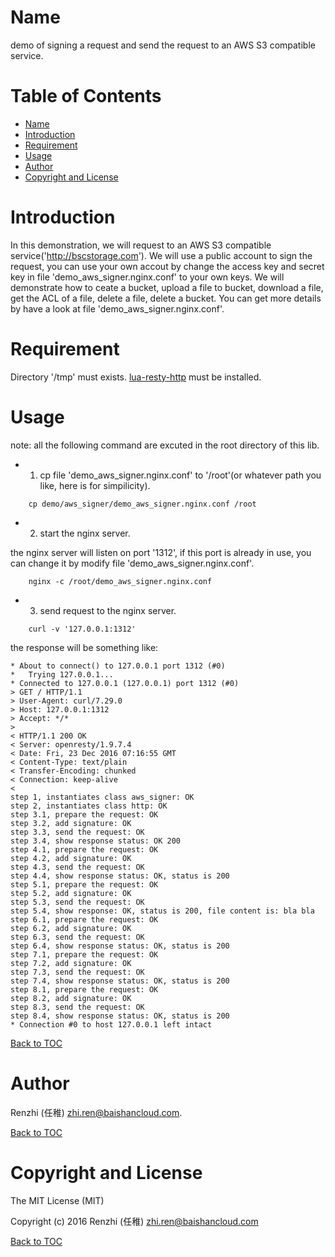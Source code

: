 Name
====

demo of signing a request and send the request to an AWS S3 compatible service.

Table of Contents
=================

* [Name](#name)
* [Introduction](#introduction)
* [Requirement](#requirement)
* [Usage](#usage)
* [Author](#author)
* [Copyright and License](#copyright-and-license)

Introduction
============

In this demonstration, we will request to an AWS S3 compatible service('http://bscstorage.com').
We will use a public account to sign the request, you can use your own accout by change the access
key and secret key in file 'demo_aws_signer.nginx.conf' to your own keys. We will demonstrate how to
ceate a bucket, upload a file to bucket, download a file, get the ACL of a file, delete a file,
delete a bucket. You can get more details by have a look at file 'demo_aws_signer.nginx.conf'.

Requirement
===========

Directory '/tmp' must exists.
[lua-resty-http](https://github.com/pintsized/lua-resty-http) must be installed.

Usage
=====

note: all the following command are excuted in the root directory of this lib.

* 1. cp file 'demo_aws_signer.nginx.conf' to '/root'(or whatever path you like, here is for simpilicity).

```shell
    cp demo/aws_signer/demo_aws_signer.nginx.conf /root
```

* 2. start the nginx server.

the nginx server will listen on port '1312', if this port is already in use, you can change it by modify
file 'demo_aws_signer.nginx.conf'.

```shell
    nginx -c /root/demo_aws_signer.nginx.conf
```

* 3. send request to the nginx server.

```shell
    curl -v '127.0.0.1:1312'
```

the response will be something like:

```shell
* About to connect() to 127.0.0.1 port 1312 (#0)
*   Trying 127.0.0.1...
* Connected to 127.0.0.1 (127.0.0.1) port 1312 (#0)
> GET / HTTP/1.1
> User-Agent: curl/7.29.0
> Host: 127.0.0.1:1312
> Accept: */*
>
< HTTP/1.1 200 OK
< Server: openresty/1.9.7.4
< Date: Fri, 23 Dec 2016 07:16:55 GMT
< Content-Type: text/plain
< Transfer-Encoding: chunked
< Connection: keep-alive
<
step 1, instantiates class aws_signer: OK
step 2, instantiates class http: OK
step 3.1, prepare the request: OK
step 3.2, add signature: OK
step 3.3, send the request: OK
step 3.4, show response status: OK 200
step 4.1, prepare the request: OK
step 4.2, add signature: OK
step 4.3, send the request: OK
step 4.4, show response status: OK, status is 200
step 5.1, prepare the request: OK
step 5.2, add signature: OK
step 5.3, send the request: OK
step 5.4, show response: OK, status is 200, file content is: bla bla
step 6.1, prepare the request: OK
step 6.2, add signature: OK
step 6.3, send the request: OK
step 6.4, show response status: OK, status is 200
step 7.1, prepare the request: OK
step 7.2, add signature: OK
step 7.3, send the request: OK
step 7.4, show response status: OK, status is 200
step 8.1, prepare the request: OK
step 8.2, add signature: OK
step 8.3, send the request: OK
step 8.4, show response status: OK, status is 200
* Connection #0 to host 127.0.0.1 left intact
```

[Back to TOC](#table-of-contents)

Author
======

Renzhi (任稚) <zhi.ren@baishancloud.com>.

[Back to TOC](#table-of-contents)

Copyright and License
=====================

The MIT License (MIT)

Copyright (c) 2016 Renzhi (任稚) <zhi.ren@baishancloud.com>

[Back to TOC](#table-of-contents)
